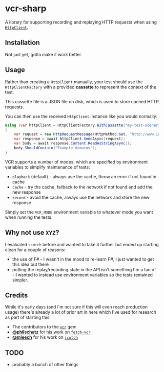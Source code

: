 # vcr-sharp

A library for supporting recording and replaying HTTP requests when using [`HttpClient`](https://www.nuget.org/packages/System.Net.Http).

## Installation

Not just yet, gotta make it work better.

## Usage

Rather than creating a `HttpClient` manually, your test should use the `HttpClientFactory`
with a provided **cassette** to represent the context of the test.

This cassette file is a JSON file on disk, which is used to store cached HTTP requests.

You can then use the received `HttpClient` instance like you would normally:

```cs
using (var httpClient = HttpClientFactory.WithCassette("my-test-scenario"))
{
    var request = new HttpRequestMessage(HttpMethod.Get, "http://www.iana.org/domains/reserved");
    var response = await httpClient.SendAsync(request);
    var body = await response.Content.ReadAsStringAsync();
    body.ShouldContain("Example domains");
}
```

VCR supports a number of modes, which are specified by environment variables to
simplify maintenance of tests:

 - `playback` (default) - always use the cache, throw an error if not found in cache
 - `cache` - try the cache, fallback to the network if not found and add the new response
 - `record` - avoid the cache, always use the network and store the new response
 
Simply set the `VCR_MODE` environment variable to whatever mode you want when running the tests.
 
## Why not use `XYZ`?

I evaluated `scotch` before and wanted to take it further but ended up starting clean for a
couple of reasons:

 - the use of F# - I wasn't in the mood to re-learn F#, I just wanted to get this idea out there
 - putting the replay/recording state in the API isn't something I'm a fan of - I wanted to 
   instead use environment variables so the tests remained simpler.

## Credits

While it's early days (and I'm not sure if this will even reach production usage) there's already
a lot of prior art in here which I've used for research as part of starting this:

 - The contributors to the [`vcr`](https://github.com/vcr/vcr) gem
 - [**@philschatz**](https://github.com/philschatz) for his work on [`fetch-vcr`](https://github.com/philschatz/fetch-vcr)
 - [**@mleech**](https://github.com/mleech) for his work on [`scotch`](https://github.com/mleech/scotch)

## TODO

 - probably a bunch of other things

